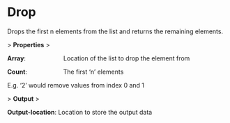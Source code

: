 # Drop

Drops the first n elements from the list and returns the remaining elements.

&gt; **Properties**
&gt; 

**Array**:                      Location of the list to drop the element from

**Count**:                     The first ‘n’ elements

E.g. ‘2’ would remove values from index 0 and 1

&gt; **Output**
&gt; 

**Output-location**: Location to store the output data